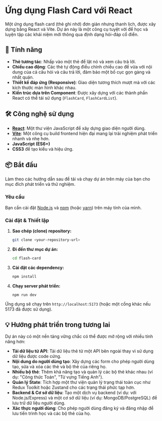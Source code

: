# Ứng dụng Flash Card với React

Một ứng dụng flash card (thẻ ghi nhớ) đơn giản nhưng thanh lịch, được xây dựng bằng React và Vite. Dự án này là một công cụ tuyệt vời để học và luyện tập các khái niệm mới thông qua định dạng hỏi-đáp cổ điển.

## 🚀 Tính năng

- **Thẻ tương tác**: Nhấp vào một thẻ để lật nó và xem câu trả lời.
- **Chiều cao động**: Các thẻ tự động điều chỉnh chiều cao để vừa với nội dung của cả câu hỏi và câu trả lời, đảm bảo một bố cục gọn gàng và nhất quán.
- **Thiết kế đáp ứng (Responsive)**: Giao diện tương thích mượt mà với các kích thước màn hình khác nhau.
- **Kiến trúc dựa trên Component**: Được xây dựng với các thành phần React có thể tái sử dụng (`FlashCard`, `FlashCardList`).

## 🛠️ Công nghệ sử dụng

- **[React](https://react.dev/)**: Một thư viện JavaScript để xây dựng giao diện người dùng.
- **[Vite](https://vitejs.dev/)**: Một công cụ build frontend hiện đại mang lại trải nghiệm phát triển nhanh và nhẹ hơn.
- **JavaScript (ES6+)**
- **CSS3** để tạo kiểu và hiệu ứng.

## 📦 Bắt đầu

Làm theo các hướng dẫn sau để tải và chạy dự án trên máy của bạn cho mục đích phát triển và thử nghiệm.

### Yêu cầu

Bạn cần cài đặt [Node.js](https://nodejs.org/en/) và [npm](https://www.npmjs.com/) (hoặc [yarn](https://yarnpkg.com/)) trên máy tính của mình.

### Cài đặt & Thiết lập

1.  **Sao chép (clone) repository:**
    ```sh
    git clone <your-repository-url>
    ```

2.  **Đi đến thư mục dự án:**
    ```sh
    cd flash-card
    ```

3.  **Cài đặt các dependency:**
    ```sh
    npm install
    ```

4.  **Chạy server phát triển:**
    ```sh
    npm run dev
    ```

Ứng dụng sẽ chạy trên `http://localhost:5173` (hoặc một cổng khác nếu 5173 đã được sử dụng).

## 💡 Hướng phát triển trong tương lai

Dự án này có một nền tảng vững chắc có thể được mở rộng với nhiều tính năng hơn:

- **Tải dữ liệu từ API**: Tải dữ liệu thẻ từ một API bên ngoài thay vì sử dụng dữ liệu được code cứng.
- **Nội dung do người dùng tạo**: Xây dựng các form cho phép người dùng tạo, sửa và xóa các thẻ và bộ thẻ của riêng họ.
- **Nhiều bộ thẻ**: Thêm khả năng tạo và quản lý các bộ thẻ khác nhau (ví dụ: "Công thức Toán", "Từ vựng Tiếng Anh").
- **Quản lý State**: Tích hợp một thư viện quản lý trạng thái toàn cục như Redux Toolkit hoặc Zustand cho các trạng thái phức tạp hơn.
- **Backend & Cơ sở dữ liệu**: Tạo một dịch vụ backend (ví dụ: với Node.js/Express) và một cơ sở dữ liệu (ví dụ: MongoDB/PostgreSQL) để lưu trữ dữ liệu người dùng.
- **Xác thực người dùng**: Cho phép người dùng đăng ký và đăng nhập để lưu tiến trình học và các bộ thẻ của họ.
